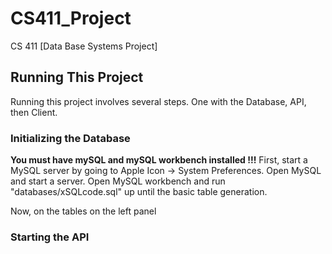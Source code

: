 # CS411_Project
CS 411 [Data Base Systems Project]

## Running This Project
Running this project involves several steps. One with the Database, API, then Client.  
### Initializing the Database
<strong>You must have mySQL and mySQL workbench installed !!!</strong> First, start a MySQL server by going to Apple Icon -> System Preferences. Open MySQL and start a server. Open MySQL workbench and run "databases/xSQLcode.sql" up until the basic table generation. 
  
Now, on the tables on the left panel 

### Starting the API